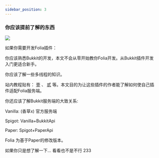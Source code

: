```yaml
---
sidebar_position: 3
---
```

### 你应该提前了解的东西

![](https://s2.loli.net/2023/08/10/stchFKreMqQY8RV.jpg)

如果你需要开发Folia插件：

你应该熟悉Bukkit的开发，本文不会从零开始教你Folia开发。从Bukkit插件开发入门更适合新手。

你应该了解一些多线程的知识。

站内教程贴有： [壹](https://www.mcbbs.net/thread-808820-1-1.html) 、 [贰](https://www.mcbbs.net/thread-1454134-1-1.html)   等。本文目的为让这些插件的作者能了解如何使自己插件适配Folia服务端。

你还应该了解Bukkit服务端的大致关系:

Vanilla: (香草x)  官方服务端

Spigot: Vanilla+BukkitApi

Paper: Spigot+PaperApi

Folia 为基于Paper的修改版本。

如果你只是想了解一下... 看看也不是不行 233